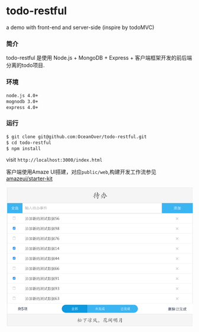 # todo-restful
a demo with front-end and server-side (inspire by todoMVC)

### 简介
todo-restful 是使用 Node.js + MongoDB + Express + 客户端框架开发的前后端分离的todo项目.

### 环境
```
node.js 4.0+
mognodb 3.0+
express 4.0+
```
### 运行
```
$ git clone git@github.com:OceanOver/todo-restful.git
$ cd todo-restful
$ npm install
```
visit `http://localhost:3000/index.html`

客户端使用Amaze UI搭建，对应`public/web`,构建开发工作流参见[amazeui/starter-kit](https://github.com/amazeui/starter-kit/tree/browserify)

<img src='./todo.png'>

